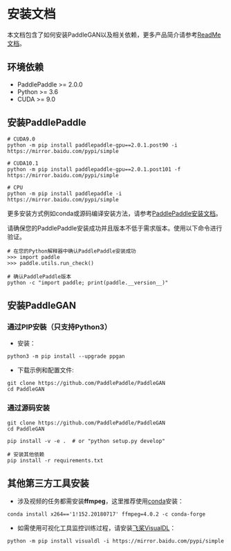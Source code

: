 # 安装文档
本文档包含了如何安装PaddleGAN以及相关依赖，更多产品简介请参考[ReadMe文档](./README.md)。

## 环境依赖
- PaddlePaddle >= 2.0.0
- Python >= 3.6
- CUDA >= 9.0

## 安装PaddlePaddle

```
# CUDA9.0
python -m pip install paddlepaddle-gpu==2.0.1.post90 -i https://mirror.baidu.com/pypi/simple

# CUDA10.1
python -m pip install paddlepaddle-gpu==2.0.1.post101 -f https://mirror.baidu.com/pypi/simple

# CPU
python -m pip install paddlepaddle -i https://mirror.baidu.com/pypi/simple

```

更多安装方式例如conda或源码编译安装方法，请参考[PaddlePaddle安装文档](https://www.paddlepaddle.org.cn/documentation/docs/zh/install/index_cn.html)。

请确保您的PaddlePaddle安装成功并且版本不低于需求版本。使用以下命令进行验证。

```
# 在您的Python解释器中确认PaddlePaddle安装成功
>>> import paddle
>>> paddle.utils.run_check()

# 确认PaddlePaddle版本
python -c "import paddle; print(paddle.__version__)"
```

## 安装PaddleGAN

### 通过PIP安裝（只支持Python3）

* 安装：
```
python3 -m pip install --upgrade ppgan
```
* 下载示例和配置文件:

```
git clone https://github.com/PaddlePaddle/PaddleGAN
cd PaddleGAN
```
### 通过源码安装

```
git clone https://github.com/PaddlePaddle/PaddleGAN
cd PaddleGAN

pip install -v -e .  # or "python setup.py develop"

# 安装其他依赖
pip install -r requirements.txt
```
## 其他第三方工具安装

* 涉及视频的任务都需安装**ffmpeg**，这里推荐使用[conda](https://docs.conda.io/en/latest/miniconda.html)安装：

```
conda install x264=='1!152.20180717' ffmpeg=4.0.2 -c conda-forge
```

* 如需使用可视化工具监控训练过程，请安装[飞桨VisualDL](https://github.com/PaddlePaddle/VisualDL)：
```
python -m pip install visualdl -i https://mirror.baidu.com/pypi/simple
```
